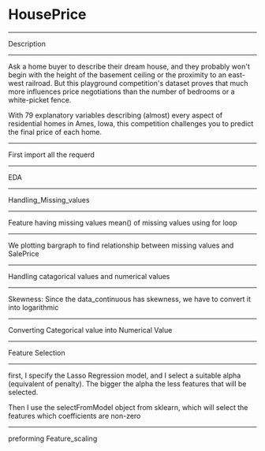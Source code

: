 # HousePrice
**********************************************************
Description
*************************************
Ask a home buyer to describe their dream house, and they probably won't begin with the height of the basement ceiling or the proximity to an east-west railroad. But this playground competition's dataset proves that much more influences price negotiations than the number of bedrooms or a white-picket fence.

With 79 explanatory variables describing (almost) every aspect of residential homes in Ames, Iowa, this competition challenges you to predict the final price of each home.
**************************************
First import all the requerd 
*************************************
EDA
*****************************
Handling_Missing_values
************************************
Feature having missing values
mean() of missing values using for loop
************************************
We plotting bargraph to find relationship between missing values and SalePrice
*****************************************
Handling catagorical values and numerical values
****************************************
Skewness:
Since the data_continuous has skewness, we have to convert it into logarithmic
**************************************
Converting Categorical value into Numerical Value
****************************************
Feature Selection
******************************************
first, I specify the Lasso Regression model, and I
select a suitable alpha (equivalent of penalty).
The bigger the alpha the less features that will be selected.

Then I use the selectFromModel object from sklearn, which
will select the features which coefficients are non-zero
*******************************************
preforming Feature_scaling
